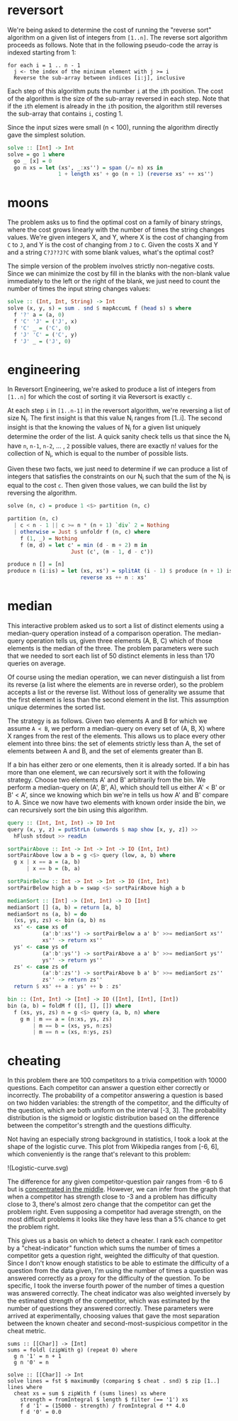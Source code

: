 # reversort

We're being asked to determine the cost of running the "reverse sort" algorithm on a given list of integers from `[1..n]`. The reverse sort algorithm proceeds as follows. Note that in the following pseudo-code the array is indexed starting from 1:

```
for each i = 1 .. n - 1
  j <- the index of the minimum element with j >= i
  Reverse the sub-array between indices [i:j], inclusive
```

Each step of this algorithm puts the number `i` at the `i`th position. The cost of the algorithm is the size of the sub-array reversed in each step. Note that if the `i`th element is already in the `i`th position, the algorithm still reverses the sub-array that contains `i`, costing 1.

Since the input sizes were small (n < 100), running the algorithm directly gave the simplest solution.

```haskell
solve :: [Int] -> Int
solve = go 1 where
  go _ [x] = 0
  go n xs = let (xs', _:xs'') = span (/= n) xs in
                1 + length xs' + go (n + 1) (reverse xs' ++ xs'')
```

# moons

The problem asks us to find the optimal cost on a family of binary strings, where the cost grows linearly with the number of times the string changes values. We're given integers X, and Y, where X is the cost of changing from `C` to `J`, and Y is the cost of changing from `J` to `C`. Given the costs X and Y and a string `C?J??J?C` with some blank values, what's the optimal cost?

The simple version of the problem involves strictly non-negative costs. Since we can minimize the cost by fill in the blanks with the non-blank value immediately to the left or the right of the blank, we just need to count the number of times the input string changes values:

```haskell
solve :: (Int, Int, String) -> Int
solve (x, y, s) = sum . snd $ mapAccumL f (head s) s where
  f '?' a = (a, 0)
  f 'C' 'J' = ('J', x)
  f 'C' _ = ('C', 0)
  f 'J' 'C' = ('C', y)
  f 'J' _ = ('J', 0)
```

# engineering

In Reversort Engineering, we're asked to produce a list of integers from `[1..n]` for which the cost of sorting it via Reversort is exactly `c`.

At each step `i` in `[1..n-1]` in the reversort algorithm, we're reversing a list of size N<sub>i</sub>. The first insight is that this value N<sub>i</sub> ranges from [1..i]. The second insight is that the knowing the values of N<sub>i</sub> for a given list uniquely determine the order of the list. A quick sanity check tells us that since the N<sub>i</sub> have `n`, `n-1`, `n-2`, … , `2` possible values, there are exactly n! values for the collection of N<sub>i</sub>, which is equal to the number of possible lists.

Given these two facts, we just need to determine if we can produce a list of integers that satisfies the constraints on our N<sub>i</sub> such that the sum of the N<sub>i</sub> is equal to the cost `c`. Then given those values, we can build the list by reversing the algorithm.

```haskell
solve (n, c) = produce 1 <$> partition (n, c)

partition (n, c)
  | c < n - 1 || c >= n * (n + 1) `div` 2 = Nothing
  | otherwise = Just $ unfoldr f (n, c) where
    f (1, _) = Nothing
    f (m, d) = let c' = min (d - m + 2) m in
                    Just (c', (m - 1, d - c'))

produce n [] = [n]
produce n (i:is) = let (xs, xs') = splitAt (i - 1) $ produce (n + 1) is in
                       reverse xs ++ n : xs'
```

# median

This interactive problem asked us to sort a list of distinct elements using a median-query operation instead of a comparison operation. The median-query operation tells us, given three elements (A, B, C) which of those elements is the median of the three. The problem parameters were such that we needed to sort each list of 50 distinct elements in less than 170 queries on average.

Of course using the median operation, we can never distinguish a list from its reverse (a list where the elements are in reverse order), so the problem accepts a list or the reverse list. Without loss of generality we assume that the first element is less than the second element in the list. This assumption unique determines the sorted list.

The strategy is as follows. Given two elements A and B for which we assume `A < B`, we perform a median-query on every set of (A, B, X) where X ranges from the rest of the elements. This allows us to place every other element into three bins: the set of elements strictly less than A, the set of elements between A and B, and the set of elements greater than B.

If a bin has either zero or one elements, then it is already sorted. If a bin has more than one element, we can recursively sort it with the following strategy. Choose two elements A' and B' arbitrarily from the bin. We perform a median-query on (A', B', A), which should tell us either A' < B' or B' < A', since we knowing which bin we're in tells us how A' and B' compare to A. Since we now have two elements with known order inside the bin, we can recursively sort the bin using this algorithm.

```haskell
query :: (Int, Int, Int) -> IO Int
query (x, y, z) = putStrLn (unwords $ map show [x, y, z]) >>
  hFlush stdout >> readLn

sortPairAbove :: Int -> Int -> Int -> IO (Int, Int)
sortPairAbove low a b = g <$> query (low, a, b) where
  g x | x == a = (a, b)
      | x == b = (b, a)

sortPairBelow :: Int -> Int -> Int -> IO (Int, Int)
sortPairBelow high a b = swap <$> sortPairAbove high a b

medianSort :: [Int] -> (Int, Int) -> IO [Int]
medianSort [] (a, b) = return [a, b]
medianSort ns (a, b) = do
  (xs, ys, zs) <- bin (a, b) ns
  xs' <- case xs of
           (a':b':xs'') -> sortPairBelow a a' b' >>= medianSort xs''
           xs'' -> return xs''
  ys' <- case ys of
           (a':b':ys'') -> sortPairAbove a a' b' >>= medianSort ys''
           ys'' -> return ys''
  zs' <- case zs of
           (a':b':zs'') -> sortPairAbove b a' b' >>= medianSort zs''
           zs'' -> return zs''
  return $ xs' ++ a : ys' ++ b : zs'

bin :: (Int, Int) -> [Int] -> IO ([Int], [Int], [Int])
bin (a, b) = foldM f ([], [], []) where
  f (xs, ys, zs) n = g <$> query (a, b, n) where
    g m | m == a = (n:xs, ys, zs)
        | m == b = (xs, ys, n:zs)
        | m == n = (xs, n:ys, zs)
```

# cheating

In this problem there are 100 competitors to a trivia competition with 10000 questions. Each competitor can answer a question either correctly or incorrectly. The probability of a competitor answering a question is based on two hidden variables: the strength of the competitor, and the difficulty of the question, which are both uniform on the interval [-3, 3]. The probability distribution is the sigmoid or logistic distribution based on the difference between the competitor's strength and the questions difficulty.

Not having an especially strong background in statistics, I took a look at the shape of the logistic curve. This plot from Wikipedia ranges from [-6, 6], which conveniently is the range that's relevant to this problem:

!(Logistic-curve.svg)

The difference for any given competitor-question pair ranges from -6 to 6 but is [concentrated in the middle](https://en.wikipedia.org/wiki/Triangular_distribution). However, we can infer from the graph that when a competitor has strength close to -3 and a problem has difficulty close to 3, there's almost zero change that the competitor can get the problem right. Even supposing a competitor had average strength, on the most difficult problems it looks like they have less than a 5% chance to get the problem right.

This gives us a basis on which to detect a cheater. I rank each competitor by a "cheat-indicator" function which sums the number of times a competitor gets a question right, weighted the difficulty of that question. Since I don't know enough statistics to be able to estimate the difficulty of a question from the data given, I'm using the number of times a question was answered correctly as a proxy for the difficulty of the question. To be specific, I took the inverse fourth power of the number of times a question was answered correctly. The cheat indicator was also weighted inversely by the estimated strength of the competitor, which was estimated by the number of questions they answered correctly. These parameters were arrived at experimentally, choosing values that gave the most separation between the known cheater and second-most-suspicious competitor in the cheat metric.

```
sums :: [[Char]] -> [Int]
sums = foldl (zipWith g) (repeat 0) where
  g n '1' = n + 1
  g n '0' = n

solve :: [[Char]] -> Int
solve lines = fst $ maximumBy (comparing $ cheat . snd) $ zip [1..] lines where
  cheat xs = sum $ zipWith f (sums lines) xs where
    strength = fromIntegral $ length $ filter (== '1') xs
    f d '1' = (15000 - strength) / fromIntegral d ** 4.0
    f d '0' = 0.0
```

